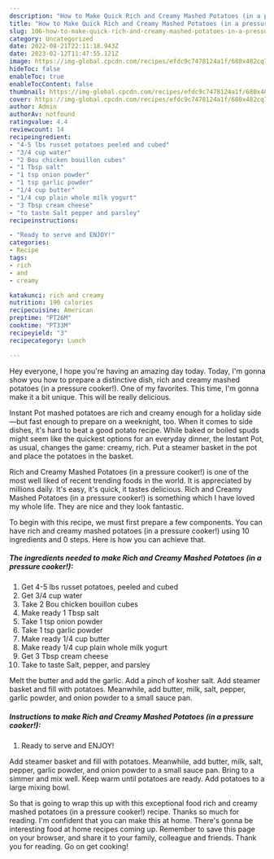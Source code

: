 ```yaml
---
description: "How to Make Quick Rich and Creamy Mashed Potatoes (in a pressure cooker!)"
title: "How to Make Quick Rich and Creamy Mashed Potatoes (in a pressure cooker!)"
slug: 106-how-to-make-quick-rich-and-creamy-mashed-potatoes-in-a-pressure-cooker
category: Uncategorized
date: 2022-08-21T22:11:18.943Z
date: 2023-02-12T11:47:55.121Z
image: https://img-global.cpcdn.com/recipes/efdc9c7478124a1f/680x482cq70/rich-and-creamy-mashed-potatoes-in-a-pressure-cooker-recipe-main-photo.jpg
hideToc: false
enableToc: true
enableTocContent: false
thumbnail: https://img-global.cpcdn.com/recipes/efdc9c7478124a1f/680x482cq70/rich-and-creamy-mashed-potatoes-in-a-pressure-cooker-recipe-main-photo.jpg
cover: https://img-global.cpcdn.com/recipes/efdc9c7478124a1f/680x482cq70/rich-and-creamy-mashed-potatoes-in-a-pressure-cooker-recipe-main-photo.jpg
author: Admin
authorAv: notfound
ratingvalue: 4.4
reviewcount: 14
recipeingredient:
- "4-5 lbs russet potatoes peeled and cubed"
- "3/4 cup water"
- "2 Bou chicken bouillon cubes"
- "1 Tbsp salt"
- "1 tsp onion powder"
- "1 tsp garlic powder"
- "1/4 cup butter"
- "1/4 cup plain whole milk yogurt"
- "3 Tbsp cream cheese"
- "to taste Salt pepper and parsley"
recipeinstructions:

- "Ready to serve and ENJOY!"
categories:
- Recipe
tags:
- rich
- and
- creamy

katakunci: rich and creamy 
nutrition: 190 calories
recipecuisine: American
preptime: "PT26M"
cooktime: "PT33M"
recipeyield: "3"
recipecategory: Lunch

---
```



Hey everyone, I hope you're having an amazing day today. Today, I'm gonna show you how to prepare a distinctive dish, rich and creamy mashed potatoes (in a pressure cooker!). One of my favorites. This time, I'm gonna make it a bit unique. This will be really delicious.

Instant Pot mashed potatoes are rich and creamy enough for a holiday side—but fast enough to prepare on a weeknight, too. When it comes to side dishes, it&#39;s hard to beat a good potato recipe. While baked or boiled spuds might seem like the quickest options for an everyday dinner, the Instant Pot, as usual, changes the game: creamy, rich. Put a steamer basket in the pot and place the potatoes in the basket.

Rich and Creamy Mashed Potatoes (in a pressure cooker!) is one of the most well liked of recent trending foods in the world. It is appreciated by millions daily. It's easy, it's quick, it tastes delicious. Rich and Creamy Mashed Potatoes (in a pressure cooker!) is something which I have loved my whole life. They are nice and they look fantastic.


To begin with this recipe, we must first prepare a few components. You can have rich and creamy mashed potatoes (in a pressure cooker!) using 10 ingredients and 0 steps. Here is how you can achieve that.

<!--inarticleads1-->

##### The ingredients needed to make Rich and Creamy Mashed Potatoes (in a pressure cooker!):

1. Get 4-5 lbs russet potatoes, peeled and cubed
1. Get 3/4 cup water
1. Take 2 Bou chicken bouillon cubes
1. Make ready 1 Tbsp salt
1. Take 1 tsp onion powder
1. Take 1 tsp garlic powder
1. Make ready 1/4 cup butter
1. Make ready 1/4 cup plain whole milk yogurt
1. Get 3 Tbsp cream cheese
1. Take to taste Salt, pepper, and parsley


Melt the butter and add the garlic. Add a pinch of kosher salt. Add steamer basket and fill with potatoes. Meanwhile, add butter, milk, salt, pepper, garlic powder, and onion powder to a small sauce pan. 

<!--inarticleads2-->

##### Instructions to make Rich and Creamy Mashed Potatoes (in a pressure cooker!):


1. Ready to serve and ENJOY!

Add steamer basket and fill with potatoes. Meanwhile, add butter, milk, salt, pepper, garlic powder, and onion powder to a small sauce pan. Bring to a simmer and mix well. Keep warm until potatoes are ready. Add potatoes to a large mixing bowl. 

So that is going to wrap this up with this exceptional food rich and creamy mashed potatoes (in a pressure cooker!) recipe. Thanks so much for reading. I'm confident that you can make this at home. There's gonna be interesting food at home recipes coming up. Remember to save this page on your browser, and share it to your family, colleague and friends. Thank you for reading. Go on get cooking!
